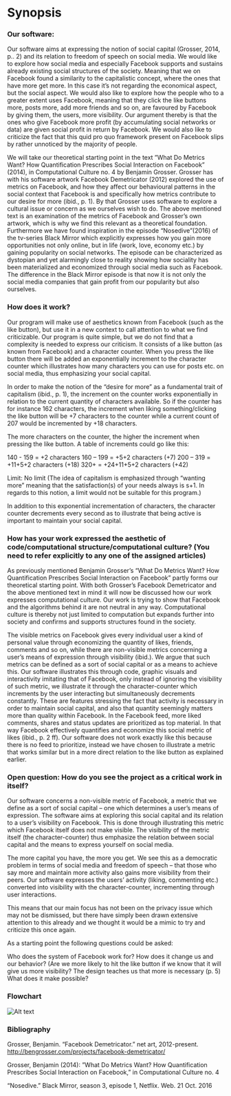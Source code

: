 <h1>Synopsis</h2>

<h3>Our software:</h3> 
Our software aims at expressing the notion of social capital (Grosser, 2014, p.. 2) and its relation to freedom of speech on social media. We would like to explore how social media and especially Facebook supports and sustains already existing social structures of the society. Meaning that we on Facebook found a similarity to the capitalistic concept, where the ones that have more get more.  In this case it’s not regarding the economical aspect, but the social aspect.    
We would also like to explore how the people who to a greater extent uses Facebook, meaning that they click the like buttons more, posts more, add more friends and so on, are favoured by Facebook by giving them, the users, more visibility. Our argument thereby is that the ones who give Facebook more profit (by accumulating social networks or data) are given social profit in return by Facebook.
We would also like to criticize the fact that this quid pro quo framework present on Facebook slips by rather unnoticed by the majority of people. 

We will take our theoretical starting point in the text  ”What Do Metrics Want? How Quantification Prescribes Social Interaction on Facebook” (2014), in Computational Culture no. 4 by Benjamin Grosser. Grosser has with his software artwork Facebook Demetricator (2012) explored the use of metrics on Facebook, and how they affect our behavioural patterns in the social context that Facebook is and specifically how metrics contribute to our desire for more (ibid., p. 1).  By that Grosser uses software to explore a cultural issue or concern as we ourselves wish to do. The above mentioned text is an examination of the metrics of Facebook and Grosser’s own artwork, which is why we find this relevant as a theoretical foundation.
Furthermore we have found inspiration in the episode “Nosedive”(2016) of the tv-series Black Mirror which explicitly expresses how you gain more opportunities not only online, but in life (work, love, economy etc.) by gaining popularity on social networks. The episode can be characterized as dystopian and yet alarmingly close to reality showing how sociality has been materialized and economized through social media such as Facebook. The difference in the Black Mirror episode is that now it is not only the social media companies that gain profit from our popularity but also ourselves. 

<h3>How does it work?</h3>
Our program will make use of aesthetics known from Facebook (such as the like button), but use it in a new context to call attention to what we find criticizable.
Our program is quite simple, but we do not find that a complexity is needed to express our criticism.
It consists of a like button (as known from Facebook) and a character counter. When you press the like button there will be added an exponentially increment to the character counter which illustrates how many characters you can use for posts etc. on social media, thus emphasizing your social capital.

In order to make the notion of the “desire for more” as a fundamental trait of capitalism (ibid., p. 1), the increment on the counter works exponentially in relation to the current quantity of characters available. So if the counter has for instance 162 characters, the increment when liking something/clicking the like button will be +7 characters to the counter while a current count of 207 would be incremented by +18 characters.
 
The more characters on the counter, the higher the increment when pressing the like button. A table of increments could go like this:
 
140 - 159 = +2 characters
160 – 199 = +5+2 characters (+7)
200 – 319 = +11+5+2 characters (+18)
320+           = +24+11+5+2 characters (+42)
 
Limit: No limit (The idea of capitalism is emphasized through “wanting more” meaning that the satisfaction(s) of your needs always is s+1. In regards to this notion, a limit would not be suitable for this program.)

In addition to this exponential incrementation of characters, the character counter decrements every second as to illustrate that being active is important to maintain your social capital.

<h3>How has your work expressed the aesthetic of code/computational structure/computational culture? (You need to refer explicitly to any one of the assigned articles)</h3>

As previously mentioned Benjamin Grosser’s “What Do Metrics Want? How Quantification Prescribes Social Interaction on Facebook” partly forms our theoretical starting point. With both Grosser’s Facebook Demetricator and the above mentioned text in mind it will now be discussed how our work expresses computational culture.
Our work is trying to show that Facebook and the algorithms behind it are not neutral in any way. Computational culture is thereby not just limited to computation but expands further into society and confirms and supports structures found in the society.

The visible metrics on Facebook gives every individual user a kind of personal value through economizing the quantity of likes, friends, comments and so on, while there are non-visible metrics concerning a user’s means of expression through visibility (ibid.). We argue that such metrics can be defined as a sort of social capital or as a means to achieve this. Our software illustrates this through code, graphic visuals and interactivity imitating that of Facebook, only instead of ignoring the visibility of such metric, we illustrate it through the character-counter which increments by the user interacting but simultaneously decrements constantly. These are features stressing the fact that activity is necessary in order to maintain social capital, and also that quantity seemingly matters more than quality within Facebook.
In the Facebook feed, more liked comments, shares and status updates are prioritized as top material. In that way Facebook effectively quantifies and economize this social metric of likes (ibid., p. 2 ff). Our software does not work exactly like this because there is no feed to prioritize, instead we have chosen to illustrate a metric that works similar but in a more direct relation to the like button as explained earlier.

<h3>Open question: How do you see the project as a critical work in itself?</h3>

Our software concerns a non-visible metric of Facebook, a metric that we define as a sort of social capital – one which determines a user’s means of expression. The software aims at exploring this social capital and its relation to a user’s visibility on Facebook. This is done through illustrating this metric which Facebook itself does not make visible. The visibility of the metric itself (the character-counter) thus emphasize the relation between social capital and the means to express yourself on social media.
 
The more capital you have, the more you get. We see this as a democratic problem in terms of social media and freedom of speech – that those who say more and maintain more activity also gains more visibility from their peers. Our software expresses the users’ activity (liking, commenting etc.) converted into visibility with the character-counter, incrementing through user interactions.
 
This means that our main focus has not been on the privacy issue which may not be dismissed, but there have simply been drawn extensive attention to this already and we thought it would be a mimic to try and criticize this once again.

As a starting point the following questions could be asked: 

Who does the system of Facebook work for?
How does it change us and our behavior? (Are we more likely to hit the like button if we know that it will give us more visibility? The design teaches us that more is necessary (p. 5)
What does it make possible?

<h3>Flowchart</h3>

![Alt text](https://auap.github.io/Final_Project/Group6/Draft/FlowchartPseudocode.JPG?raw=true "Flowchart Screenshot")


<h3>Bibliography</h3> 

Grosser, Benjamin. “Facebook Demetricator.” net art, 2012-present. http://bengrosser.com/projects/facebook-demetricator/

Grosser, Benjamin (2014): ”What Do Metrics Want? How Quantification   Prescribes Social Interaction on Facebook,” in Computational Culture no. 4

“Nosedive.” Black Mirror, season 3, episode 1, Netflix. Web. 21 Oct. 2016



